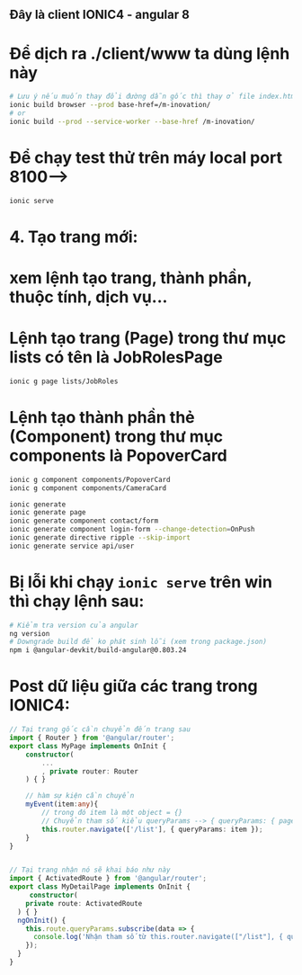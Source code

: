 ## Đây là client IONIC4 - angular 8

# Để dịch ra ./client/www ta dùng lệnh này
``` sh
# Lưu ý nếu muốn thay đổi đường dẫn gốc thì thay ở file index.html `/` bằng `/m-inovation/` trước khi dịch
ionic build browser --prod base-href=/m-inovation/
# or
ionic build --prod --service-worker --base-href /m-inovation/
```

# Để chạy test thử trên máy local port 8100-->
``` sh
ionic serve
```

# 4. Tạo trang mới:
# xem lệnh tạo trang, thành phần, thuộc tính, dịch vụ...

# Lệnh tạo trang (Page) trong thư mục lists có tên là JobRolesPage
``` sh
ionic g page lists/JobRoles
```

# Lệnh tạo thành phần thẻ (Component) trong thư mục components là PopoverCard
``` sh
ionic g component components/PopoverCard
ionic g component components/CameraCard

ionic generate
ionic generate page
ionic generate component contact/form
ionic generate component login-form --change-detection=OnPush
ionic generate directive ripple --skip-import
ionic generate service api/user
```

# Bị lỗi khi chạy `ionic serve` trên win thì chạy lệnh sau:
``` sh
# Kiểm tra version của angular
ng version
# Downgrade build để ko phát sinh lỗi (xem trong package.json)
npm i @angular-devkit/build-angular@0.803.24
```

# Post dữ liệu giữa các trang trong IONIC4:
```ts
// Tại trang gốc cần chuyển đến trang sau
import { Router } from '@angular/router';
export class MyPage implements OnInit {
    constructor(
        ...
        , private router: Router
    ) { }

    // hàm sự kiện cần chuyển
    myEvent(item:any){
        // trong đó item là một object = {}
        // Chuyển tham số kiểu queryParams --> { queryParams: { page: pageNum } }
        this.router.navigate(['/list'], { queryParams: item });
    }
}


// Tại trang nhận nó sẽ khai báo như này
import { ActivatedRoute } from '@angular/router';
export class MyDetailPage implements OnInit {
     constructor(
    private route: ActivatedRoute
  ) { }
  ngOnInit() {
    this.route.queryParams.subscribe(data => {
      console.log('Nhận tham số từ this.router.navigate(["/list"], { queryParams: objectOptions });', data);
    });
  }
}
```
